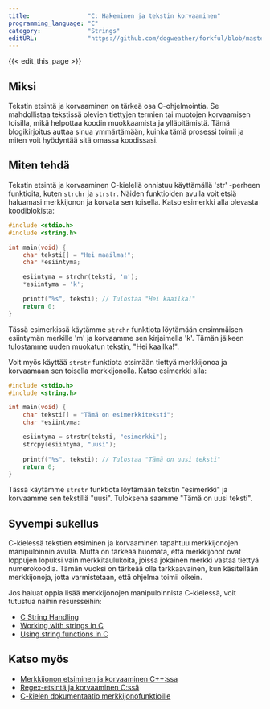```yaml
---
title:                "C: Hakeminen ja tekstin korvaaminen"
programming_language: "C"
category:             "Strings"
editURL:              "https://github.com/dogweather/forkful/blob/master/content/fi/c/searching-and-replacing-text.md"
---
```


{{< edit_this_page >}}

## Miksi

Tekstin etsintä ja korvaaminen on tärkeä osa C-ohjelmointia. Se mahdollistaa tekstissä olevien tiettyjen termien tai muotojen korvaamisen toisilla, mikä helpottaa koodin muokkaamista ja ylläpitämistä. Tämä blogikirjoitus auttaa sinua ymmärtämään, kuinka tämä prosessi toimii ja miten voit hyödyntää sitä omassa koodissasi.

## Miten tehdä

Tekstin etsintä ja korvaaminen C-kielellä onnistuu käyttämällä 'str' -perheen funktioita, kuten `strchr` ja `strstr`. Näiden funktioiden avulla voit etsiä haluamasi merkkijonon ja korvata sen toisella. Katso esimerkki alla olevasta koodiblokista:

```C
#include <stdio.h>
#include <string.h>

int main(void) {
    char teksti[] = "Hei maailma!";
    char *esiintyma;

    esiintyma = strchr(teksti, 'm');
    *esiintyma = 'k';

    printf("%s", teksti); // Tulostaa "Hei kaailka!"
    return 0;
}
```

Tässä esimerkissä käytämme `strchr` funktiota löytämään ensimmäisen esiintymän merkille 'm' ja korvaamme sen kirjaimella 'k'. Tämän jälkeen tulostamme uuden muokatun tekstin, "Hei kaailka!".

Voit myös käyttää `strstr` funktiota etsimään tiettyä merkkijonoa ja korvaamaan sen toisella merkkijonolla. Katso esimerkki alla:

```C
#include <stdio.h>
#include <string.h>

int main(void) {
    char teksti[] = "Tämä on esimerkkiteksti";
    char *esiintyma;

    esiintyma = strstr(teksti, "esimerkki");
    strcpy(esiintyma, "uusi");
    
    printf("%s", teksti); // Tulostaa "Tämä on uusi teksti"
    return 0;
}
```

Tässä käytämme `strstr` funktiota löytämään tekstin "esimerkki" ja korvaamme sen tekstillä "uusi". Tuloksena saamme "Tämä on uusi teksti".

## Syvempi sukellus

C-kielessä tekstien etsiminen ja korvaaminen tapahtuu merkkijonojen manipuloinnin avulla. Mutta on tärkeää huomata, että merkkijonot ovat loppujen lopuksi vain merkkitaulukoita, joissa jokainen merkki vastaa tiettyä numerokoodia. Tämän vuoksi on tärkeää olla tarkkaavainen, kun käsitellään merkkijonoja, jotta varmistetaan, että ohjelma toimii oikein.

Jos haluat oppia lisää merkkijonojen manipuloinnista C-kielessä, voit tutustua näihin resursseihin:

- [C String Handling](https://www.tutorialspoint.com/cprogramming/c_strings.htm)
- [Working with strings in C](https://www.geeksforgeeks.org/working-with-strings-in-c/)
- [Using string functions in C](https://www.cprogramming.com/tutorial/string.html)


## Katso myös

- [Merkkijonon etsiminen ja korvaaminen C++:ssa](https://www.tutorialcup.com/cplusplus/replace-string-c-programming.htm)
- [Regex-etsintä ja korvaaminen C:ssä](https://www.tutorialspoint.com/regex/regex_string_handling.htm)
- [C-kielen dokumentaatio merkkijonofunktioille](https://www.tutorialspoint.com/c_standard_library/c_function_strstr.htm)